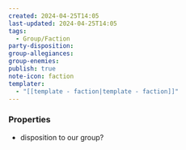 ```yaml
---
created: 2024-04-25T14:05
last-updated: 2024-04-25T14:05
tags:
  - Group/Faction
party-disposition: 
group-allegiances: 
group-enemies: 
publish: true
note-icon: faction
templater:
  - "[[template - faction|template - faction]]"
---
```




### Properties
- disposition to our group? 